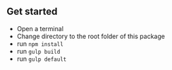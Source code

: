 
## Get started

* Open a terminal
* Change directory to the root folder of this package
* run `npm install`
* run `gulp build`
* run `gulp default`